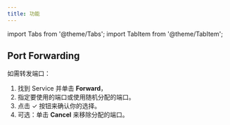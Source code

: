 ```yaml
---
title: 功能
---
```


import Tabs from '@theme/Tabs';
import TabItem from '@theme/TabItem';

## Port Forwarding

如需转发端口：

1. 找到 Service 并单击 **Forward**，
1. 指定要使用的端口或使用随机分配的端口。
1. 点击 &check; 按钮来确认你的选择。
1. 可选：单击 **Cancel** 来移除分配的端口。
